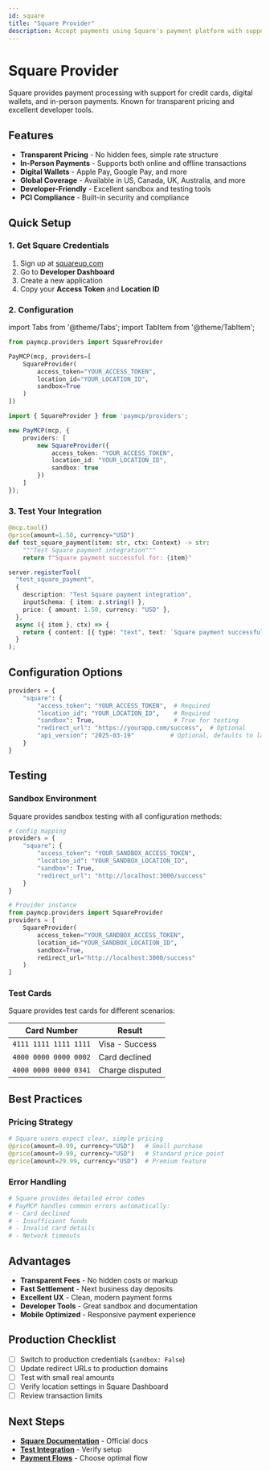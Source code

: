 ```yaml
---
id: square
title: "Square Provider"
description: Accept payments using Square's payment platform with support for cards and digital wallets
---
```


# Square Provider

Square provides payment processing with support for credit cards, digital wallets, and in-person payments. Known for transparent pricing and excellent developer tools.

## Features

- **Transparent Pricing** - No hidden fees, simple rate structure
- **In-Person Payments** - Supports both online and offline transactions
- **Digital Wallets** - Apple Pay, Google Pay, and more
- **Global Coverage** - Available in US, Canada, UK, Australia, and more
- **Developer-Friendly** - Excellent sandbox and testing tools
- **PCI Compliance** - Built-in security and compliance

## Quick Setup

### 1. Get Square Credentials

1. Sign up at [squareup.com](https://squareup.com)
2. Go to **Developer Dashboard**
3. Create a new application
4. Copy your **Access Token** and **Location ID**

### 2. Configuration

import Tabs from '@theme/Tabs';
import TabItem from '@theme/TabItem';

<Tabs>
<TabItem value="python" label="Python">

```python
from paymcp.providers import SquareProvider

PayMCP(mcp, providers=[
    SquareProvider(
        access_token="YOUR_ACCESS_TOKEN",
        location_id="YOUR_LOCATION_ID",
        sandbox=True
    )
])
```

</TabItem>
<TabItem value="typescript" label="TypeScript">

```typescript
import { SquareProvider } from 'paymcp/providers';

new PayMCP(mcp, { 
    providers: [
        new SquareProvider({
            access_token: "YOUR_ACCESS_TOKEN",
            location_id: "YOUR_LOCATION_ID",
            sandbox: true
        })
    ] 
});
```

</TabItem>
</Tabs>

### 3. Test Your Integration

<Tabs>
<TabItem value="python" label="Python">

```python
@mcp.tool()
@price(amount=1.50, currency="USD")
def test_square_payment(item: str, ctx: Context) -> str:
    """Test Square payment integration"""
    return f"Square payment successful for: {item}"
```

</TabItem>
<TabItem value="typescript" label="TypeScript">

```typescript
server.registerTool(
  "test_square_payment",
  {
    description: "Test Square payment integration",
    inputSchema: { item: z.string() },
    price: { amount: 1.50, currency: "USD" },
  },
  async ({ item }, ctx) => {
    return { content: [{ type: "text", text: `Square payment successful for: ${item}` }] };
  }
);
```

</TabItem>
</Tabs>

## Configuration Options

```python
providers = {
    "square": {
        "access_token": "YOUR_ACCESS_TOKEN",  # Required
        "location_id": "YOUR_LOCATION_ID",    # Required
        "sandbox": True,                      # True for testing
        "redirect_url": "https://yourapp.com/success",  # Optional
        "api_version": "2025-03-19"          # Optional, defaults to latest
    }
}
```


## Testing

### Sandbox Environment

Square provides sandbox testing with all configuration methods:

```python
# Config mapping
providers = {
    "square": {
        "access_token": "YOUR_SANDBOX_ACCESS_TOKEN",
        "location_id": "YOUR_SANDBOX_LOCATION_ID",
        "sandbox": True,
        "redirect_url": "http://localhost:3000/success"
    }
}

# Provider instance
from paymcp.providers import SquareProvider
providers = [
    SquareProvider(
        access_token="YOUR_SANDBOX_ACCESS_TOKEN",
        location_id="YOUR_SANDBOX_LOCATION_ID",
        sandbox=True,
        redirect_url="http://localhost:3000/success"
    )
]
```

### Test Cards

Square provides test cards for different scenarios:

| Card Number | Result |
|-------------|---------|
| `4111 1111 1111 1111` | Visa - Success |
| `4000 0000 0000 0002` | Card declined |
| `4000 0000 0000 0341` | Charge disputed |

## Best Practices

### Pricing Strategy

```python
# Square users expect clear, simple pricing
@price(amount=0.99, currency="USD")   # Small purchase
@price(amount=9.99, currency="USD")   # Standard price point
@price(amount=29.99, currency="USD")  # Premium feature
```

### Error Handling

```python
# Square provides detailed error codes
# PayMCP handles common errors automatically:
# - Card declined
# - Insufficient funds
# - Invalid card details
# - Network timeouts
```

## Advantages

- **Transparent Fees** - No hidden costs or markup
- **Fast Settlement** - Next business day deposits
- **Excellent UX** - Clean, modern payment forms
- **Developer Tools** - Great sandbox and documentation
- **Mobile Optimized** - Responsive payment experience

## Production Checklist

- [ ] Switch to production credentials (`sandbox: False`)
- [ ] Update redirect URLs to production domains
- [ ] Test with small real amounts
- [ ] Verify location settings in Square Dashboard
- [ ] Review transaction limits

## Next Steps

- **[Square Documentation](https://developer.squareup.com/)** - Official docs
- **[Test Integration](../quickstart#testing-your-integration)** - Verify setup
- **[Payment Flows](../concepts-and-flows#two_step-flow)** - Choose optimal flow
